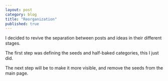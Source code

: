 ```yaml
---
layout: post
category: blog
title: "Reorganization"
published: true
---
```


I decided to revive the separation between posts and ideas in their different stages.

The first step was defining the seeds and half-baked categories, this I just did.

The next step will be to make it more visible, and remove the seeds from the main page.
